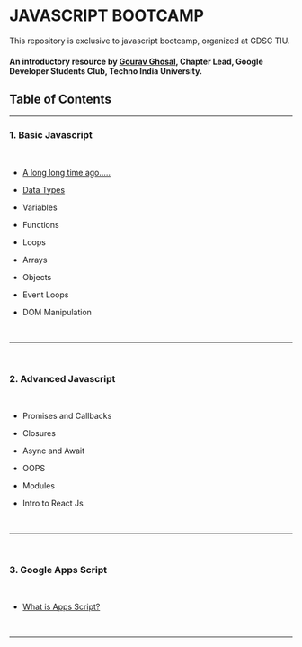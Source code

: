 # JAVASCRIPT BOOTCAMP
This repository is exclusive to javascript bootcamp, organized at GDSC TIU.
#### An introductory resource by [Gourav Ghosal](https://github.com/gourav221b), Chapter Lead, Google Developer Students Club, Techno India University.

## Table of Contents
---
### 1. Basic Javascript
<br />

   - [A long long time ago.....](Basic%20Javascript/01.DataType/LongTimeAgo.md)

   - [Data Types](Basic%20Javascript/01.DataType/01.DataType.md)
   - Variables
   - Functions
   - Loops
   - Arrays
   - Objects
   - Event Loops
   - DOM Manipulation  
   
<br />  

--- 
    
<br />


### 2. Advanced Javascript
<br />

  - Promises and Callbacks
  
  - Closures
  - Async and Await
  - OOPS
  - Modules
  - Intro to React Js
<br />

---
    
<br />


### 3. Google Apps Script
<br />

  - [What is Apps Script?](Google%20Apps%20Script/Intro.md)

  
<br />

---

